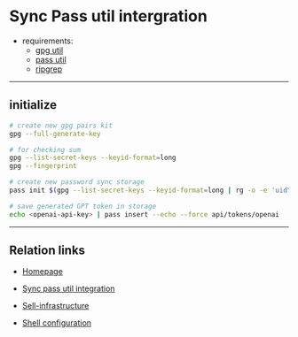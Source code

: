 # Sync Pass util intergration
 * requirements:
    * [gpg util](https://gnupg.org)
    * [pass util](https://www.passwordstore.org)
    * [ripgrep](#recomended-requirements)

---

## initialize
```bash
# create new gpg pairs kit
gpg --full-generate-key

# for checking sum
gpg --list-secret-keys --keyid-format=long
gpg --fingerprint

# create new password sync storage
pass init $(gpg --list-secret-keys --keyid-format=long | rg -o -e 'uid\s+[^\n]+' | rg -o -e '<([^>]+)>' --replace '$1')

# save generated GPT token in storage
echo <openai-api-key> | pass insert --echo --force api/tokens/openai
```

---

## Relation links

* [Homepage](../README.md)

* [Sync pass util integration](sync-pass-util-integration.md)

* [Sell-infrastructure](shell-infrastructure-munual.md)

* [Shell configuration](shell-configuration-manual.md)